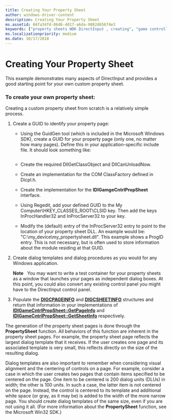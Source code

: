 ```yaml
---
title: Creating Your Property Sheet
author: windows-driver-content
description: Creating Your Property Sheet
ms.assetid: 04fa34fd-86d6-4017-a6da-9882d65674e3
keywords: ["property sheets WDK DirectInput , creating", "game controllers WDK DirectInput , property sheet creation", "control panels WDK DirectInput , property sheet creation", "sample property sheet applications WDK DirectInput", "custom property sheets WDK DirectInput", "templates WDK DirectInput"]
ms.localizationpriority: medium
ms.date: 10/17/2018
---
```


# Creating Your Property Sheet





This example demonstrates many aspects of DirectInput and provides a good starting point for your own custom property sheet.

### To create your own property sheet:

Creating a custom property sheet from scratch is a relatively simple process.

1.  Create a GUID to identify your property page:
    -   Using the GuidGen tool (which is included in the Microsoft Windows SDK), create a GUID for your property page (only one, no matter how many pages). Define this in your application-specific include file. It should look something like:
        ```cpp
        
        ```

    -   Create the required DllGetClassObject and DllCanUnloadNow.
    -   Create an implementation for the COM ClassFactory defined in Dicpl.h.
    -   Create the implementation for the **IDIGamgeCntrlPropSheet** interface.
    -   Using Regedit, add your defined GUID to the My Computer\\HKEY\_CLASSES\_ROOT\\CLSID key. Then add the keys InProcHandler32 and InProcServer32 to your key.
    -   Modify the (default) entry of the InProcServer32 entry to point to the location of your property sheet DLL. An example would be: "C:\\my\_device\\my\_propertysheet.dll". This example shows a ProgID entry. This is not necessary, but is often used to store information about the module residing at that GUID.

2.  Create dialog templates and dialog procedures as you would for any Windows application.

    **Note**   You may want to write a test container for your property sheets as a window that launches your pages as independent dialog boxes. At this point, you could also convert any existing control panel you might have to the DirectInput control panel.

     

3.  Populate the [**DIGCPAGEINFO**](https://msdn.microsoft.com/library/windows/hardware/ff538484) and [**DIGCSHEETINFO**](https://msdn.microsoft.com/library/windows/hardware/ff538492) structures and return that information in your implementations of [**IDIGameCntrlPropSheet::GetPageInfo**](https://msdn.microsoft.com/library/windows/hardware/ff540026) and [**IDIGameCntrlPropSheet::GetSheetInfo**](https://msdn.microsoft.com/library/windows/hardware/ff540029) respectively.

The generation of the property sheet pages is done through the **PropertySheet** function. All behaviors of this function are inherent in the property sheet pages. For example, the property sheet page reflects the largest dialog template that it receives. If the user creates one page and its associated template is very small, this reflects directly on the size of the resulting dialog.

Dialog templates are also important to remember when considering visual alignment and the centering of controls on a page. For example, consider a case in which the user creates two pages that contain items specified to be centered on the page. One item to be centered is 200 dialog units (DLUs) in width; the other is 100 units. In such a case, the latter item is not centered on the page. Instead, the control is centered to its template and additional white space (or gray, as it may be) is added to the width of the more narrow page. You should create dialog templates of the same size, even if you are not using it all. (For more information about the **PropertySheet** function, see the Microsoft Win32 SDK.)

 

 




